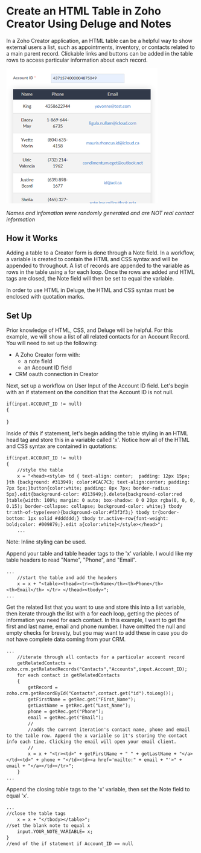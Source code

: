 # Create an HTML Table in Zoho Creator Using Deluge and Notes

In a Zoho Creator application, an HTML table can be a helpful way to show external users a list, such as appointments, inventory, or contacts related to a main parent record. Clickable links and buttons can be added in the table rows to access particular information about each record. 


<img src="html_table.png" width="400">
<p><em>Names and infomation were randomly generated and are NOT real contact information</em></p>

## How it Works
Adding a table to a Creator form is done through a Note field. In a workflow, a variable is created to contain the HTML and CSS syntax and will be appended to throughout. A list of records are appended to the variable as rows in the table using a for each loop. Once the rows are added and HTML tags are closed, the Note field will then be set to equal the variable. 

In order to use HTML in Deluge, the HTML and CSS syntax must be enclosed with quotation marks. 


## Set Up
Prior knowledge of HTML, CSS, and Deluge will be helpful. For this example, we will show a list of all related contacts for an Account Record.
You will need to set up the following:

* A Zoho Creator form with:
  * a note field
  * an Account ID field
* CRM oauth connection in Creator 

Next, set up a workflow on User Input of the Account ID field. Let's begin with an if statement on the condition that the Account ID is not null.


```
if(input.ACCOUNT_ID != null)
{

}

```

Inside of this if statement, let's begin adding the table styling in an HTML head tag and store this in a variable called 'x'. Notice how all of the HTML and CSS syntax are contained in quotations:

```
if(input.ACCOUNT_ID != null)
{
	//style the table
	x = "<head><style> td { text-align: center;  padding: 12px 15px; }th {background: #313949; color:#CAC7C3; text-align:center; padding: 7px 5px;}button{color:white; padding: 8px 7px; border-radius: 5px}.edit{background-color: #313949;}.delete{background-color:red }table{width: 100%; margin: 0 auto; box-shadow: 0 0 20px rgba(0, 0, 0, 0.15); border-collapse: collapse; background-color: white;} tbody tr:nth-of-type(even){background-color:#f3f3f3;} tbody tr{border-bottom: 1px solid #dddddd;} tbody tr.active-row{font-weight: bold;color: #009879;}.edit a{color:white}</style></head>";
	...

```

Note: Inline styling can be used.

Append your table and table header tags to the 'x' variable. I would like my table headers to read "Name", "Phone", and "Email". 


```
...
	//start the table and add the headers
	x = x + "<table><thead><tr><th>Name</th><th>Phone</th><th>Email</th> </tr> </thead><tbody>";
...	

```

Get the related list that you want to use and store this into a list variable, then iterate through the list with a for each loop, getting the pieces of information you need for each contact. In this example, I want to get the first and last name, email and phone number. I have omitted the null and empty checks for brevety, but you may want to add these in case you do not have complete data coming from your CRM.

```
...
	//iterate through all contacts for a particular account record
	getRelatedContacts = zoho.crm.getRelatedRecords("Contacts","Accounts",input.Account_ID);
	for each contact in getRelatedContacts
	{
		getRecord = zoho.crm.getRecordById("Contacts",contact.get("id").toLong());
		getFirstName = getRec.get("First_Name");
		getLastName = getRec.get("Last_Name");
		phone = getRec.get("Phone");
		email = getRec.get("Email");
		//
		//adds the current iteration's contact name, phone and email to the table row. Append the x variable so it's storing the contact info each time. Clicking the email will open your email client. 
		//
		x = x + "<tr><td>" + getFirstName + " " + getLastName + "</a></td><td>" + phone + "</td><td><a href='mailto:" + email + "'>" + email + "</a></td></tr>";
	}
...

```
Append the closing table tags to the 'x' variable, then set the Note field to equal 'x'.

```
...
//close the table tags
	x = x + "</tbody></table>";
//set the blank note to equal x
	input.YOUR_NOTE_VARIABLE= x;
}
//end of the if statement if Account_ID == null
```
